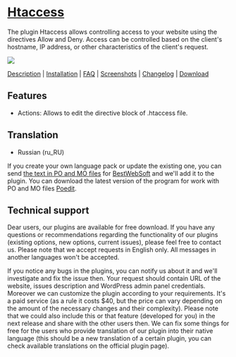 <a href="http://bestwebsoft.com/plugin/htaccess/" target=_blank>Htaccess</a>
=========================

The plugin Htaccess allows controlling access to your website using the directives Allow and Deny. Access can be controlled based on the client's hostname, IP address, or other characteristics of the client's request. 

<img src="http://bestwebsoft.com/wp-content/uploads/2014/02/htaccess-banner-website.jpg" />

<a href="http://bestwebsoft.com/plugin/htaccess/#description" target=_blank>Description</a> | 
<a href="http://bestwebsoft.com/plugin/htaccess/#installation" target=_blank>Installation</a> | 
<a href="http://bestwebsoft.com/plugin/htaccess/#faq" target=_blank>FAQ</a> | 
<a href="http://bestwebsoft.com/plugin/htaccess/#screenshots" target=_blank>Screenshots</a> | 
<a href="http://bestwebsoft.com/plugin/htaccess/#changelog" target=_blank>Changelog</a> | 
<a href="http://bestwebsoft.com/plugin/htaccess/#download" target=_blank>Download</a>


Features
-----------------------------
* Actions: Allows to edit the directive block of .htaccess file.


Translation
-----------------------------
* Russian (ru_RU)

If you create your own language pack or update the existing one, you can send <a href="http://codex.wordpress.org/Translating_WordPress" target="_blank">the text in PO and MO files</a> for <a href="http://support.bestwebsoft.com" target="_blank">BestWebSoft</a> and we'll add it to the plugin. You can download the latest version of the program for work with PO and MO files <a href="http://www.poedit.net/download.php" target="_blank">Poedit</a>.


Technical support
-----------------------------
Dear users, our plugins are available for free download. If you have any questions or recommendations regarding the functionality of our plugins (existing options, new options, current issues), please feel free to contact us. Please note that we accept requests in English only. All messages in another languages won't be accepted.

If you notice any bugs in the plugins, you can notify us about it and we'll investigate and fix the issue then. Your request should contain URL of the website, issues description and WordPress admin panel credentials.
Moreover we can customize the plugin according to your requirements. It's a paid service (as a rule it costs $40, but the price can vary depending on the amount of the necessary changes and their complexity). Please note that we could also include this or that feature (developed for you) in the next release and share with the other users then. 
We can fix some things for free for the users who provide translation of our plugin into their native language (this should be a new translation of a certain plugin, you can check available translations on the official plugin page).
